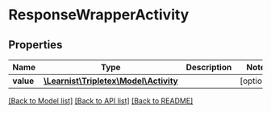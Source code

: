 # ResponseWrapperActivity

## Properties
Name | Type | Description | Notes
------------ | ------------- | ------------- | -------------
**value** | [**\Learnist\Tripletex\Model\Activity**](Activity.md) |  | [optional] 

[[Back to Model list]](../../README.md#documentation-for-models) [[Back to API list]](../../README.md#documentation-for-api-endpoints) [[Back to README]](../../README.md)

